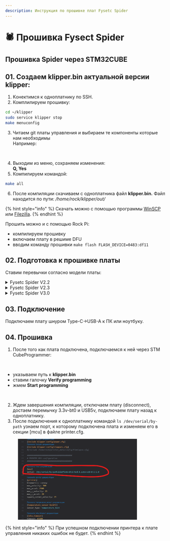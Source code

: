 ```yaml
---
description: Инструкция по прошивке плат Fysetc Spider
---
```


# 🕷️ Прошивка Fysect Spider

## Прошивка Spider через STM32CUBE <a href="#docs-internal-guid-7a60c3d2-7fff-0b4b-ebb5-4a26992d5f90" id="docs-internal-guid-7a60c3d2-7fff-0b4b-ebb5-4a26992d5f90"></a>

## 01. Создаем klipper.bin актуальной версии klipper:&#x20;

1. Kонектимся к одноплатнику по SSH.
2. Комплилируем прошивку:

```bash
cd ~/klipper
sudo service klipper stop
make menuconfig
```

3. Читаем git платы управления и выбираем те компоненты которые нам необходимы\
   Например:

<figure><img src="https://lh7-us.googleusercontent.com/hifiPh0PHbb-pSvLnPnwr138z1wjfriiC5B4lZMXTjzSIf7MdovT2RlBEZzuhVZZ6zIDsq-NPDmP2L1YjmGa-NnZbwuIkxdcyNngAwtLuMfWb1HJpX9M98syKiwGVVSgbqYPVUAJSOFbiaTLFgtpC5s" alt="" width="375"><figcaption></figcaption></figure>

4. Выходим из меню, сохраняем изменения:\
   **Q, Yes**
5. Компилируем командой:

```bash
make all
```

6. После компиляции скачиваем с одноплатника файл **klipper.bin.** Файл находится по пути: _/home/rock/klipper/out/_

{% hint style="info" %}
Скачать можно с помощью программы [WinSCP](https://winscp.net/download/WinSCP-6.1.2-Setup.exe) или [Filezilla](https://download.filezilla-project.org/client/FileZilla_3.66.1_win64_sponsored-setup.exe).
{% endhint %}

Прошить можно и с помощью Rock Pi:

* компилируем прошивку
* включаем плату в решиме DFU
* вводим команду прошивки `make flash FLASH_DEVICE=0483:df11`

## 02. Подготовка к прошивке платы

Ставим перевычки согласно модели платы:

<details>

<summary>Fysetc Spider V2.2</summary>

Поставить перемычку 3.3v-bt0 и перемычку U5V-UVCC.

![](https://lh7-us.googleusercontent.com/cyStLYem3kprc-8K1EbL2EVvPwx5OHIEJOb2pcXpL3V_Pl3FnlMRee1pPDDRs_ent0sQydbLdGHEMlgRqZL-47NkY4P_Qfqf5ul4sHr2LLormyOjfGOyxtEPwP-qunKwcXOGkfQnn96Rtvkn5AQ6pz4)

</details>

<details>

<summary>Fysetc Spider V2.3</summary>

Поставить перемычку 3.3v-bt0 и перемычку U5V-UVCC

![](<../../.gitbook/assets/изображение (215).png>)

</details>

<details>

<summary>Fysetc Spider V3.0</summary>

**На плате V3 появилась кнопка для влючения режима прошивки.**

Перед подачей питания на принтер (или отдельно spider) зажмите эту кнопку и подайте питание.

![](../../.gitbook/assets/photo_2024-02-18_13-04-20.jpg)

</details>

## 03. Подключение

Подключаем плату шнуром Type-C->USB-A к ПК или ноутбуку.

## 04. Прошивка&#x20;

1. После того как плата подключена, подключаемся к ней через STM CubeProgrammer:

<figure><img src="https://lh7-us.googleusercontent.com/Itxa0AisVjzozBQVsDsuB_crzxZ3SX4nGf8L7r2QxvLI9oIXgGA4Ai6oekBslxJ0j0QqMIgA6WLZrphmtxLUUJFK3MSo7whtTiHag3_MXtFEMTzLLY686PtxtWicomMLeGl7B1_czogzDgJvvL-cGBQ" alt="" width="188"><figcaption></figcaption></figure>

* указываем путь к **klipper.bin**
* ставим галочку **Verify programming**
* жмем **Start programming**

<figure><img src="https://lh7-us.googleusercontent.com/OwOs8HFdyt7s6SnYtMvIf_opZlADx_QAFQLt1_rP4iAA65d-clpCisvS3pzluJrgN3-tBTajpgRb4BmdLkjke_EAMOQJWkOaiY5-Ug9pLG0WBTw3YWQkZUj7GGOsNGCBa3IBdM8iciGYGVV-fb8sEmE" alt=""><figcaption></figcaption></figure>

2. Ждем завершения компиляции, отключаем плату (disconnect), достаем перемычку 3.3v-bt0 и USB5v, подключаем плату назад к одноплатнику.
3. После подключения к одноплатнику командой `ls /dev/serial/by-path` узнаем порт, к которому подключена плата и изменяем его в секции \[mcu] в файле printer.cfg.

<figure><img src="../../.gitbook/assets/Снимок экрана 2023-11-27 115928.png" alt="" width="375"><figcaption></figcaption></figure>

{% hint style="info" %}
При успешном подключении принтера к плате управления никаких ошибок не будет.
{% endhint %}
